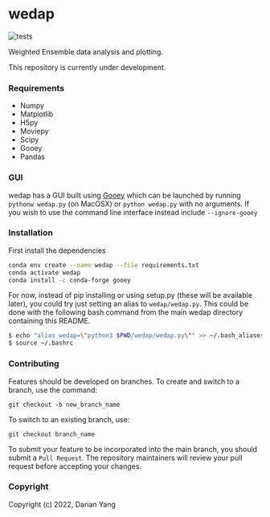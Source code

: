 wedap
===========================
![tests](https://github.com/darianyang/fluorelax/actions/workflows/test.yml/badge.svg)

Weighted Ensemble data analysis and plotting.

This repository is currently under development.

### Requirements

- Numpy
- Matplotlib
- H5py
- Moviepy
- Scipy
- Gooey
- Pandas

### GUI

wedap has a GUI built using [Gooey](https://github.com/chriskiehl/Gooey) which can be launched by running `pythonw wedap.py` (on MacOSX) or `python wedap.py` with no arguments. If you wish to use the command line interface instead include `--ignore-gooey`

### Installation
First install the dependencies
``` bash
conda env create --name wedap --file requirements.txt
conda activate wedap
conda install -c conda-forge gooey
```
For now, instead of pip installing or using setup.py (these will be available later), you could try just setting an alias to `wedap/wedap.py`. This could be done with the following bash command from the main wedap directory containing this README.
``` bash
$ echo "alias wedap=\"python3 $PWD/wedap/wedap.py\"" >> ~/.bash_aliases 
$ source ~/.bashrc
```

### Contributing

Features should be developed on branches. To create and switch to a branch, use the command:

`git checkout -b new_branch_name`

To switch to an existing branch, use:

`git checkout branch_name`

To submit your feature to be incorporated into the main branch, you should submit a `Pull Request`. The repository maintainers will review your pull request before accepting your changes.

### Copyright

Copyright (c) 2022, Darian Yang
